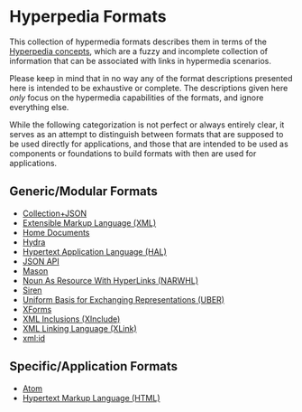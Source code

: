 # Hyperpedia Formats

This collection of hypermedia formats describes them in terms of the [Hyperpedia concepts](concepts.md), which are a fuzzy and incomplete collection of information that can be associated with links in hypermedia scenarios.

Please keep in mind that in no way any of the format descriptions presented here is intended to be exhaustive or complete. The descriptions given here _only_ focus on the hypermedia capabilities of the formats, and ignore everything else.

While the following categorization is not perfect or always entirely clear, it serves as an attempt to distinguish between formats that are supposed to be used directly for applications, and those that are intended to be used as components or foundations to build formats with then are used for applications.


## Generic/Modular Formats

* [Collection+JSON](formats/Collection+JSON.md)
* [Extensible Markup Language (XML)](formats/XML.md)
* [Home Documents](formats/home.md)
* [Hydra](formats/Hydra.md)
* [Hypertext Application Language (HAL)](formats/HAL.md)
* [JSON API](formats/JSONAPI.md)
* [Mason](formats/Mason.md)
* [Noun As Resource With HyperLinks (NARWHL)](formats/NARWHL.md)
* [Siren](formats/Siren.md)
* [Uniform Basis for Exchanging Representations (UBER)](formats/UBER.md)
* [XForms](formats/XForms.md)
* [XML Inclusions (XInclude)](formats/XInclude.md)
* [XML Linking Language (XLink)](formats/XLink.md)
* [xml:id](formats/xmlid.md)


## Specific/Application Formats

* [Atom](formats/Atom.md)
* [Hypertext Markup Language (HTML)](formats/HTML.md)